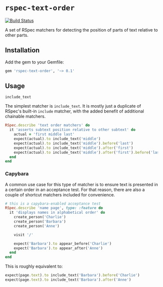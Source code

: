 # `rspec-text-order`

[![Build Status][travis-img]][travis]

[travis-img]: https://travis-ci.org/iamvery/rspec-text-order.svg?branch=master
[travis]: https://travis-ci.org/iamvery/rspec-text-order

A set of RSpec matchers for detecting the position of parts of text relative to other parts.

## Installation

Add the gem to your Gemfile:

```ruby
gem 'rspec-text-order', '~> 0.1'
```

## Usage

`include_text`

The simplest matcher is `include_text`.
It is mostly just a duplicate of RSpec's built-in `include` matcher, with the added benefit of additional chainable matchers.

```ruby
RSpec.describe 'text order matchers' do
  it 'asserts subtext position relative to other subtext' do
    actual = 'first middle last'
    expect(actual).to include_text('middle')
    expect(actual).to include_text('middle').before('last')
    expect(actual).to include_text('middle').after('first')
    expect(actual).to include_text('middle').after('first').before('last')
  end
end
```

### Capybara

A common use case for this type of matcher is to ensure text is presented in a certain order in an acceptance test.
For that reason, there are also a couple of shortcut matchers included for convenience.

```ruby
# this is a capybara-enabled acceptance test
RSpec.describe 'name page', type: :feature do
  it 'displays names in alphabetical order' do
    create_person('Charlie')
    create_person('Barbara')
    create_person('Anne')

    visit '/'

    expect('Barbara').to appear_before('Charlie')
    expect('Barbara').to appear_after('Anne')
  end
end
```

This is roughly equivalent to:

```ruby
expect(page.text).to include_text('Barbara').before('Charlie')
expect(page.text).to include_text('Barbara').after('Anne')
```
